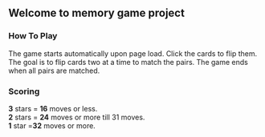## Welcome to memory game project

### How To Play

The game starts automatically upon page load. Click the cards to flip them. The goal is to flip cards two at a time to match the pairs.
The game ends when all pairs are matched.

### Scoring

**3** stars = **16** moves or less.  
**2** stars = **24** moves or more till 31 moves.  
**1** star =**32** moves or more.  

